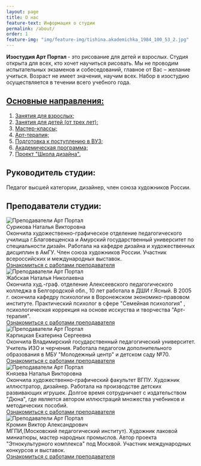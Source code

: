 ```yaml
---
layout: page
title: О нас
feature-text: Информация о студии
permalink: /about/
order: 1
feature-img: "img/feature-img/tishina.akademichka_1984_100_53_2.jpg"
---
```

<strong>Изостудия Арт Портал </strong> - это рисование для детей и взрослых. Студия открыта для всех, кто хочет научиться рисовать. Мы не проводим испытательных экзаменов и собеседований, главное от Вас – желание учиться. Возраст не имеет значения, научим всех. Набор в изостудию осуществляется в течении всего учебного года.
<h2  style="font-weight: bold;"><a href="{{ site.baseurl }}/programm/">Основные направления:</a></h2>
<ol>
  <li><a href="{{ site.baseurl }}/programm/index.html#lesson-for-adults">Занятия для взрослых;</a></li>
  <li><a href="{{ site.baseurl }}/programm/index.html#lesson-for-children">Занятия для детей (от трех лет);</a></li>
  <li><a href="{{ site.baseurl }}/programm/index.html#master-class">Мастер-классы;</a></li>
  <li><a href="{{ site.baseurl }}/art-therapy/">Арт-терапия;</a></li>
  <li><a href="{{ site.baseurl }}/programm/index.html#preparation-for-exams">Подготовка к поступлению в ВУЗ;</a></li>
  <li><a href="{{ site.baseurl }}/programm/index.html#academic-program">Академическая программа;</a></li>
  <li><a href="{{ site.baseurl }}/programm/index.html#school-of-design">Проект "Школа дизайна".</a></li>
</ol>
<h2 style="font-weight: bold;">Руководитель студии:</h2>
Педагог высшей категории, дизайнер, член союза художников России.
<h2 style="font-weight: bold;">Преподаватели студии:</h2>
<div class="teachers">
    <div class="teachers-wrap">
        <div class="teachers__item-wrap">
            <div class="teachers__item">
                <div class="teachers__images">
                    <img src="{{ site.baseurl }}/img/teachers/avatar_1.jpg" alt="Преподаватели Арт Портал">
                </div>
                <div class="teachers__name">
                    <div class="teachers__name-wrap">
                        Сурикова Наталья Викторовна
                    </div>
                </div>
                <div class="teachers__text">
                    Окончила художественно-графическое отделение педагогического училища г.Благовещенска и Амурский государственный университет по специальности дизайн.
                    Работала на кафедре дизайна и художественных дисциплин в АмГУ. Член союза художников России. Участник всероссийских и международных выставок.
                </div>
                <div class="teachers__link">
                    <a href="{{ site.baseurl }}/teachers-gallery/#SurikovaNV" target="_blank">Ознакомиться с работами преподавателя</a>
                </div>
            </div>
        </div>
        <div class="teachers__item-wrap">
            <div class="teachers__item">
                <div class="teachers__images">
                    <img src="{{ site.baseurl }}/img/teachers/avatar_2.jpg" alt="Преподаватели Арт Портал">
                </div>
                <div class="teachers__name">
                    <div class="teachers__name-wrap">
                        Жабская Наталья Николаевна
                    </div>
                </div>
                <div class="teachers__text">
                    Окончила худ.-граф. отделение Алексеевского педагогического колледжа в Белгородской обл., 10 лет работала в ДШИ г.Ясный. В 2005 г. окончила кафедру психологии в Воронежском экономико-правовом институте. Практический психолог в сфере "Семейная психология" , психологическая коррекция на основе исскуства и творчества "Арт-терапия". 
                </div>
                <div class="teachers__link">
                    <a href="{{ site.baseurl }}/teachers-gallery/#ZhabskayaNN" target="_blank">Ознакомиться с работами преподавателя</a>
                </div>
            </div>
        </div>
        <div class="teachers__item-wrap">
            <div class="teachers__item">
                <div class="teachers__images">
                    <img src="{{ site.baseurl }}/img/teachers/avatar_3.jpg" alt="Преподаватели Арт Портал">
                </div>
                <div class="teachers__name">
                    <div class="teachers__name-wrap">
                        Карпицкая Екатерина Сергеевна
                    </div>
                </div>
                <div class="teachers__text">
                    Окончила Владимирский государственный педагогический университет. Учитель ИЗО и черчения. Работала педагогом дополнительного образования в МБУ "Молодежный центр" и детском саду №70. 
                </div>
                <div class="teachers__link">
                    <a href="{{ site.baseurl }}/teachers-gallery/#KarpitskayaES" target="_blank">Ознакомиться с работами преподавателя</a>
                </div>
            </div>
        </div>
        <div class="teachers__item-wrap">
            <div class="teachers__item">
                <div class="teachers__images">
                    <img src="{{ site.baseurl }}/img/teachers/avatar_4.jpg" alt="Преподаватели Арт Портал">
                </div>
                <div class="teachers__name">
                    <div class="teachers__name-wrap">
                        Князева Наталья Викторовна
                    </div>
                </div>
                <div class="teachers__text">
                    Окончила художественно-графический факультет ВГПУ. Художник иллюстратор, дизайнер. Работала на производстве детских развивающих игрушек. Долгое время сотрудничает с издательством "Дюна", где является автором иллюстраций множества учебников и методических пособий.
                </div>
                <div class="teachers__link">
                    <a href="{{ site.baseurl }}/teachers-gallery/#KnyazevaNV" target="_blank">Ознакомиться с работами преподавателя</a>
                </div>
            </div>
        </div>
        <div class="teachers__item-wrap">
            <div class="teachers__item">
                <div class="teachers__images">
                    <img src="{{ site.baseurl }}/img/teachers/avatar_5.jpg" alt="Преподаватели Арт Портал">
                </div>
                <div class="teachers__name">
                    <div class="teachers__name-wrap">
                        Кромин Виктор Александрович
                    </div>
                </div>
                <div class="teachers__text">
                    МГПИ,(Московский педагогический институт). Художник лаковой миниатюры, мастер народных промыслов. Автор проекта "Этнокультурного комплекса" под Москвой. Участник международных конкурсов и выставок.
                </div>
                <div class="teachers__link">
                    <a href="{{ site.baseurl }}/teachers-gallery/#KrominVA" target="_blank">Ознакомиться с работами преподавателя</a>
                </div>
            </div>
        </div>
    </div>
</div>
